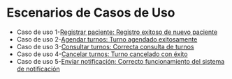 # Escenarios de Casos de Uso

* Caso de uso 1-[Registrar paciente: Registro exitoso de nuevo paciente](https://drive.google.com/file/d/1NWIJQk7C0L6Wy87K0fa2kz-AmVYhBMhj/view?usp=sharing)
* Caso de uso 2-[Agendar turnos: Turno agendado exitosamente](https://drive.google.com/file/d/1_G-Fx24h8LoA51Qbe5JJedbSaYdUhDIJ/view?usp=sharing)
* Caso de uso 3-[Consultar turnos: Correcta consulta de turnos](https://drive.google.com/file/d/10Oz16SwIhdKO38xUgjMx4k0GL9sOoatv/view?usp=sharing)
* Caso de uso 4-[Cancelar turnos: Turno cancelado con éxito](https://drive.google.com/file/d/1LooazgRfVNB3ASh3rUPb8paqNtbWs4dI/view?usp=sharing)
* Caso de uso 5-[Enviar notificación: Correcto funcionamiento del sistema de notificación](https://drive.google.com/file/d/1tyxepftJVU6VjlED8jVo4FezFD4J1wbz/view?usp=sharing)
